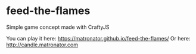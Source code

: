 # feed-the-flames

Simple game concept made with CraftyJS

You can play it here: https://matronator.github.io/feed-the-flames/
Or here: http://candle.matronator.com
